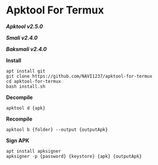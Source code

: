 # Apktool For Termux
***Apktool v2.5.0***

***Smali v2.4.0***

***Baksmali v2.4.0***


**Install**
```
apt install git
git clone https://github.com/NAVI1237/apktool-for-termux
cd apktool-for-termux
bash install.sh
```

**Decompile**
```
apktool d {apk}
```

**Recompile**
```
apktool b {folder} --output {outputApk}
```

**Sign APK**
```
apt install apksigner
apksigner -p {password} {keystore} {apk} {outputApk}
```
